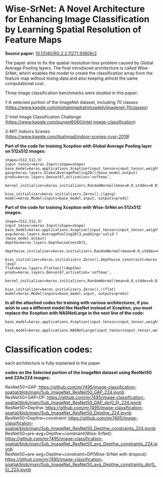 # Wise-SrNet: A Novel Architecture for Enhancing Image Classification by Learning Spatial Resolution of Feature Maps

**Source paper:** [10.13140/RG.2.2.11271.93606/2](https://doi.org/10.13140/RG.2.2.11271.93606/2)

The paper aims to fix the spatial resolution loss problem caused by Global Average Pooling layers. The final introduced architecture is called Wise-SrNet, which enables the model to create the classification array from the feature map without losing data and also keeping almost the same computational cost.

Three image classification benchmarks were studied in this paper:

1-A selected portion of the ImageNet dataset, including 70 classes </br> (https://www.kaggle.com/mohammadrahimzadeh/imagenet-70classes)

2-Intel Image Classification Challenge  </br> (https://www.kaggle.com/puneet6060/intel-image-classification) </br> 

3-MIT Indoors Scenes  </br> (https://www.kaggle.com/itsahmad/indoor-scenes-cvpr-2019) </br> 

**Part of the code for training Xception with Global Average Pooling layer on 512x512 images:**

```
shape=(512,512,3)
input_tensor=keras.Input(shape=shape)
base_model=keras.applications.Xception(input_tensor=input_tensor,weights='imagenet',include_top=False)
gavg=keras.layers.GlobalAveragePooling2D()(base_model.output)
preds=keras.layers.Dense(67,activation='softmax',
                          kernel_initializer=keras.initializers.RandomNormal(mean=0.0,stddev=0.01),
                          bias_initializer=keras.initializers.Zeros(),)(gavg)
model=keras.Model(inputs=base_model.input, outputs=preds) 
```

**Part of the code for training Xception with Wise-SrNet on 512x512 images:**

```
shape=(512,512,3)
input_tensor=keras.Input(shape=shape)
base_model=keras.applications.Xception(input_tensor=input_tensor,weights='imagenet',include_top=False)
avg=keras.layers.AveragePooling2D(3,padding='valid')(base_model.output)
depthw=keras.layers.DepthwiseConv2D(5,
                                      depthwise_initializer=keras.initializers.RandomNormal(mean=0.0,stddev=0.01),
                                      bias_initializer=keras.initializers.Zeros(),depthwise_constraint=keras.constraints.NonNeg())(avg)
flat=keras.layers.Flatten()(depthw)
preds=keras.layers.Dense(67,activation='softmax',
                          kernel_initializer=keras.initializers.RandomNormal(mean=0.0,stddev=0.01),
                          bias_initializer=keras.initializers.Zeros(),)(flat)
model=keras.Model(inputs=base_model.input, outputs=preds)  
```

**In all the attached codes for training with various architectures, if you wish to use a different model like NasNet instead of Xception, you must replace the Xception with NASNetLarge in the next line of the code:**

```
base_model=keras.applications.Xception(input_tensor=input_tensor,weights='imagenet',include_top=False)

base_model=keras.applications.NASNetLarge(input_tensor=input_tensor,weights='imagenet',include_top=False)
```

# Classification codes:

each architecture is fully explained in the paper

**codes on the Selected portion of the ImageNet dataset using ResNet50 and 224x224 images:** 

ResNet50+GAP: https://github.com/mr7495/image-classification-spatial/blob/main/Sub_ImageNet_ResNet50_GAP_224.ipynb
ResNet50+GAP+DP: https://github.com/mr7495/image-classification-spatial/blob/main/Sub_ImageNet_ResNet50_GAP_dp(0_5)_224.ipynb
ResNet50+Depthw: https://github.com/mr7495/image-classification-spatial/blob/main/Sub_ImageNet_ResNet50_Depthw_224.ipynb</br> 
ResNet50+Depthw+constraint: https://github.com/mr7495/image-classification-spatial/blob/main/Sub_ImageNet_ResNet50_Depthw_constraints_224.ipynb</br> 
ResNet50+pre-avg+Depthw+constraint(Wise-SrNet): https://github.com/mr7495/image-classification-spatial/blob/main/Sub_ImageNet_ResNet50_avg_Depthw_constraints_224.ipynb</br> 
ResNet50+pre-avg+Depthw+constraint+DP(Wise-SrNet with dropout): https://github.com/mr7495/image-classification-spatial/blob/main/Sub_ImageNet_ResNet50_avg_Depthw_constraints_dp(0_5)_224.ipynb




